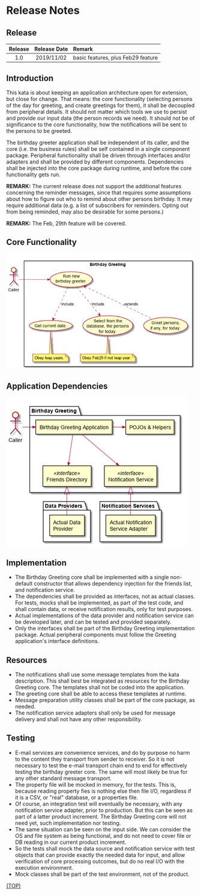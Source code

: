 # Release Notes

## Release

Release | Release Date | Remark
 :---: | :---: | :---
1.0 | 2019/11/02 | basic features, plus Feb29 feature

## Introduction

This kata is about keeping an application architecture open
for extension, but close for change. That means: the core
functionality (selecting persons of the day for greeting, and
create greetings for them), it shall be decoupled from
peripheral details. It should not matter which tools we use
to persist and provide our input
data (the person records we need). It should not be of significance
to the core functionality, how the notifications will be sent to
the persons to be greeted.

The birthday greeter application shall be independent of
its caller, and the core (i.e. the business rules) shall be
self contained in a single component package. Peripheral
functionality shall be driven through interfaces and/or adapters
and shall be provided by different components.
Dependencies shall be injected into the core package
during runtime, and before the core functionality gets run.

**REMARK:** The current release does not support the additional
features concerning the reminder messages, since that requires
some assumptions about how to figure out who to remind
about other persons birthday. It may require additional data
(e.g. a list of subscribers for reminders. Opting out
from being reminded, may also be desirable for some
persons.)

**REMARK:** The Feb, 29th feature will be covered.

## Core Functionality

![use_case](birthday_greeting_use_cases.png)

## Application Dependencies

![components](birthday_greeting_components.png)

## Implementation

* The Birthday Greeting core shall be implemented with a
single non-default constructor that allows dependency
injection for the friends list, and notification service.
* The dependencies shall be provided as interfaces, not as
actual classes. For tests, mocks shall be implemented, as
part of the test code, and shall contain data, or receive
notification results, only for test purposes.
* Actual implementations of the data provider and
notification service can be developed later, and can be
tested and provided separately.
* Only the interfaces shall be part of the Birthday Greeting
implementation package. Actual peripheral components must
follow the Greeting application's interface definitions.

## Resources

- The notifications shall use some message templates
from the kata description. This shall best be integrated as
resources for the Birthday Greeting core. The templates
shall not be coded into the application.
- The greeting core shall be able to access these templates at
runtime.
- Message preparation utility classes shall be part of
the core package, as needed.
- The notification service adapters shall only be used for
message delivery and shall not have any other responsibility.

## Testing

- E-mail services are convenience services, and do by purpose
no harm to the content they transport from sender to receiver.
So it is not necessary to test the e-mail transport chain end
to end for effectively testing the birthday greeter core.
The same will most likely be true for any other standard
message transport.
- The property file will be mocked in memory, for the tests.
This is, because reading property fies is nothing else then
file I/O, regardless if it is a CSV, or "real" database, or
a properties file.
- Of course, an integration test will eventually be necessary,
with any notification service adapter, prior to production.
But this can be seen as part of a latter product increment.
The Birthday Greeting core will not need yet, such implementation
nor testing.
- The same situation can be seen on the input side.
We can consider the OS and file system as being functional,
and do not need to cover file or DB reading in our current
product increment.
- So the tests shall mock the data source and notification service
with test objects that can provide exactly the needed data for
input, and allow verification of core processing outcomes,
but do no real I/O with the execution environment.
- Mock classes shall be part of the test environment,
not of the product.

[(TOP)](#release-notes)
